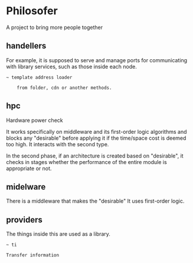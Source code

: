 # Philosofer
 A project to bring more people together


## handellers

For example, it is supposed to serve and manage ports for communicating with library services, such as those inside each node.
    
    ~ template address loader

        from folder, cdn or another methods.

## hpc

Hardware power check

It works specifically on middleware and its first-order logic algorithms and blocks any "desirable" before applying
it if the time/space cost is deemed too high. It interacts with the second type.

In the second phase, if an architecture is created based on "desirable", it checks in stages whether the performance
of the entire module is appropriate or not.


## midelware

There is a middleware that makes the "desirable"
It uses first-order logic.


## providers

The things inside this are used as a library.

    ~ ti

    Transfer information

